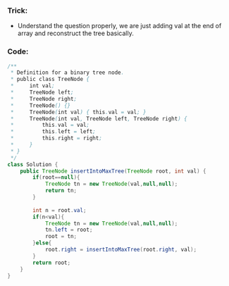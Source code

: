 ### Trick:
- Understand the question properly, we are just adding val at the end of array and reconstruct the tree basically.
### Code:
```java
/**
 * Definition for a binary tree node.
 * public class TreeNode {
 *     int val;
 *     TreeNode left;
 *     TreeNode right;
 *     TreeNode() {}
 *     TreeNode(int val) { this.val = val; }
 *     TreeNode(int val, TreeNode left, TreeNode right) {
 *         this.val = val;
 *         this.left = left;
 *         this.right = right;
 *     }
 * }
 */
class Solution {
    public TreeNode insertIntoMaxTree(TreeNode root, int val) {
        if(root==null){
            TreeNode tn = new TreeNode(val,null,null);
            return tn;
        }
        
        int n = root.val;
        if(n<val){
            TreeNode tn = new TreeNode(val,null,null);
            tn.left = root;
            root = tn;
        }else{
            root.right = insertIntoMaxTree(root.right, val);
        }
        return root;
    }
}
```